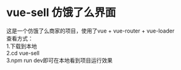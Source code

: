 # vue-sell  仿饿了么界面<br>
这是一个仿饿了么商家的项目，使用了vue + vue-router + vue-loader<br>
查看方式：<br>
1.下载到本地<br>
2.cd vue-sell<br>
3.npm run dev即可在本地看到项目运行效果<br>

